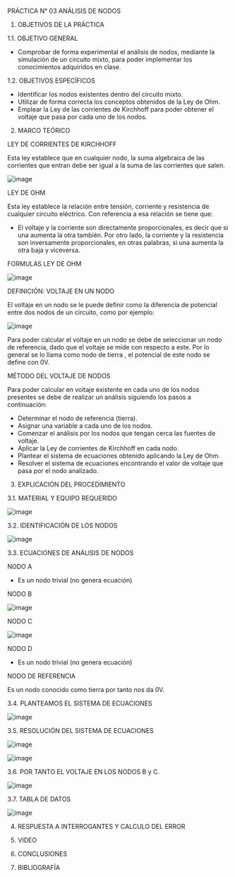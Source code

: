 PRÁCTICA N° 03 ANÁLISIS DE NODOS

1. OBJETIVOS DE LA PRÁCTICA 

1.1. OBJETIVO GENERAL

- Comprobar de forma experimental el análisis de nodos, mediante la simulación de un circuito mixto, para poder implementar los conocimientos adquiridos en clase.

1.2. OBJETIVOS ESPECÍFICOS

- Identificar los nodos existentes dentro del circuito mixto.
- Utilizar de forma correcta los conceptos obtenidos de la Ley de Ohm.
- Emplear la Ley de las corrientes de Kirchhoff para poder obtener el voltaje que pasa por cada uno de los nodos.

2. MARCO TEÓRICO

LEY DE CORRIENTES DE KIRCHHOFF

Esta ley establece que en cualquier nodo, la suma algebraica de las corrientes que entran debe ser igual a la suma de las corrientes que salen.

![image](https://user-images.githubusercontent.com/94008521/144301738-17fa208c-40f2-4f48-b12e-7c0d5e6c33b3.png)

LEY DE OHM

Esta ley establece la relación entre tensión, corriente y resistencia de cualquier circuito eléctrico. Con referencia a esa relación se tiene que:

- El voltaje y la corriente son directamente proporcionales, es decir que si una aumenta la otra también. Por otro lado, la corriente y la resistencia son inversamente proporcionales, en otras palabras, si una aumenta la otra baja y viceversa. 

FORMULAS LEY DE OHM

![image](https://user-images.githubusercontent.com/94008521/144302747-18c195e3-f57c-4741-aa1f-6ac7d360edba.png)

DEFINICIÓN: VOLTAJE EN UN NODO

El voltaje en un nodo se le puede definir como la diferencia de potencial entre dos nodos de un circuito, como por ejemplo:

![image](https://user-images.githubusercontent.com/94008521/144297026-33ae8f3b-30c6-47cc-8802-3672c9805dee.png)

Para poder calcular el voltaje en un nodo se debe de seleccionar un nodo de referencia, dado que el voltaje se mide con respecto a este. Por lo general se lo llama como nodo de tierra , el potencial de este nodo se define con 0V.

MÉTODO DEL VOLTAJE DE NODOS

Para poder calcular en voltaje existente en cada uno de los nodos presentes se debe de realizar un análisis siguiendo los pasos a continuación:

- Determinar el nodo de referencia (tierra).
- Asignar una variable a cada uno de los nodos.
- Comenzar el análisis por los nodos que tengan cerca las fuentes de voltaje.
- Aplicar la Ley de corrientes de Kirchhoff en cada nodo.
- Plantear el sistema de ecuaciones obtenido aplicando la Ley de Ohm.
- Resolver el sistema de ecuaciones encontrando el valor de voltaje que pasa por el nodo analizado.

3. EXPLICACIÓN DEL PROCEDIMIENTO

3.1. MATERIAL Y EQUIPO REQUERIDO

![image](https://user-images.githubusercontent.com/94008521/144293527-77f86214-4126-401e-8ba3-1d8e009b8241.png)

3.2. IDENTIFICACIÓN DE LOS NODOS

![image](https://user-images.githubusercontent.com/94008521/144304043-bf3f8e49-3e95-488f-af7c-f668d5abb084.png)

3.3. ECUACIONES DE ANÁLISIS DE NODOS 

NODO A

- Es un nodo trivial (no genera ecuación)

NODO B

![image](https://user-images.githubusercontent.com/94008521/144324371-f131017d-7a96-4f66-99ae-2d352b9e612c.png)

NODO C

![image](https://user-images.githubusercontent.com/94008521/144324383-ec405b7c-a247-4612-b3cc-02632a152526.png)

NODO D

- Es un nodo trivial (no genera ecuación)

NODO DE REFERENCIA

Es un nodo conocido como tierra por tanto nos da 0V.

3.4. PLANTEAMOS EL SISTEMA DE ECUACIONES

![image](https://user-images.githubusercontent.com/94008521/144324451-f9b5e703-a280-40b8-88a6-e9457bdc29cb.png)

3.5. RESOLUCIÓN DEL SISTEMA DE ECUACIONES

![image](https://user-images.githubusercontent.com/94008521/144325113-ac434da6-ab4a-4bb0-905a-19545a81004e.png)

![image](https://user-images.githubusercontent.com/94008521/144325120-b4d0e90e-800a-434e-9a58-ecfc2efeec8e.png)

3.6. POR TANTO EL VOLTAJE EN LOS NODOS B y C.

![image](https://user-images.githubusercontent.com/94008521/144326498-0ed615ed-4114-4c1d-8de8-8744b2de1909.png)

3.7. TABLA DE DATOS 

![image](https://user-images.githubusercontent.com/94008521/144329712-13a50ce0-1641-4ffb-bd90-9be65c5b30dd.png)

4. RESPUESTA A INTERROGANTES Y CALCULO DEL ERROR

5. VIDEO

6. CONCLUSIONES

7. BIBLIOGRAFÍA
